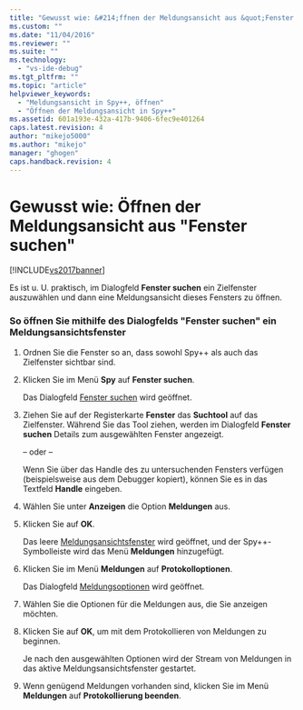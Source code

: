 ```yaml
---
title: "Gewusst wie: &#214;ffnen der Meldungsansicht aus &quot;Fenster suchen&quot; | Microsoft Docs"
ms.custom: ""
ms.date: "11/04/2016"
ms.reviewer: ""
ms.suite: ""
ms.technology: 
  - "vs-ide-debug"
ms.tgt_pltfrm: ""
ms.topic: "article"
helpviewer_keywords: 
  - "Meldungsansicht in Spy++, öffnen"
  - "Öffnen der Meldungsansicht in Spy++"
ms.assetid: 601a193e-432a-417b-9406-6fec9e401264
caps.latest.revision: 4
author: "mikejo5000"
ms.author: "mikejo"
manager: "ghogen"
caps.handback.revision: 4
---
```

# Gewusst wie: &#214;ffnen der Meldungsansicht aus &quot;Fenster suchen&quot;
[!INCLUDE[vs2017banner](../code-quality/includes/vs2017banner.md)]

Es ist u. U. praktisch, im Dialogfeld **Fenster suchen** ein Zielfenster auszuwählen und dann eine Meldungsansicht dieses Fensters zu öffnen.  
  
### So öffnen Sie mithilfe des Dialogfelds "Fenster suchen" ein Meldungsansichtsfenster  
  
1.  Ordnen Sie die Fenster so an, dass sowohl Spy\+\+ als auch das Zielfenster sichtbar sind.  
  
2.  Klicken Sie im Menü **Spy** auf **Fenster suchen**.  
  
     Das Dialogfeld [Fenster suchen](../debugger/find-window-dialog-box.md) wird geöffnet.  
  
3.  Ziehen Sie auf der Registerkarte **Fenster** das **Suchtool** auf das Zielfenster.  Während Sie das Tool ziehen, werden im Dialogfeld **Fenster suchen** Details zum ausgewählten Fenster angezeigt.  
  
     – oder –  
  
     Wenn Sie über das Handle des zu untersuchenden Fensters verfügen \(beispielsweise aus dem Debugger kopiert\), können Sie es in das Textfeld **Handle** eingeben.  
  
4.  Wählen Sie unter **Anzeigen** die Option **Meldungen** aus.  
  
5.  Klicken Sie auf **OK**.  
  
     Das leere [Meldungsansichtsfenster](../debugger/messages-view.md) wird geöffnet, und der Spy\+\+\-Symbolleiste wird das Menü **Meldungen** hinzugefügt.  
  
6.  Klicken Sie im Menü **Meldungen** auf **Protokolloptionen**.  
  
     Das Dialogfeld [Meldungsoptionen](../debugger/message-options-dialog-box.md) wird geöffnet.  
  
7.  Wählen Sie die Optionen für die Meldungen aus, die Sie anzeigen möchten.  
  
8.  Klicken Sie auf **OK**, um mit dem Protokollieren von Meldungen zu beginnen.  
  
     Je nach den ausgewählten Optionen wird der Stream von Meldungen in das aktive Meldungsansichtsfenster gestartet.  
  
9. Wenn genügend Meldungen vorhanden sind, klicken Sie im Menü **Meldungen** auf **Protokollierung beenden**.